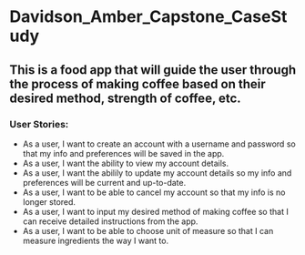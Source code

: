 # Davidson_Amber_Capstone_CaseStudy
## This is a food app that will guide the user through the process of making coffee based on their desired method, strength of coffee, etc.
### User Stories:
- As a user, I want to create an account with a username and password so that my info and preferences will be saved in the app.
- As a user, I want the ability to view my account details.
- As a user, I want the abilily to update my account details so my info and preferences will be current and up-to-date.
- As a user, I want to be able to cancel my account so that my info is no longer stored.
- As a user, I want to input my desired method of making coffee so that I can receive detailed instructions from the app.
- As a user, I want to be able to choose unit of measure so that I can measure ingredients the way I want to.
